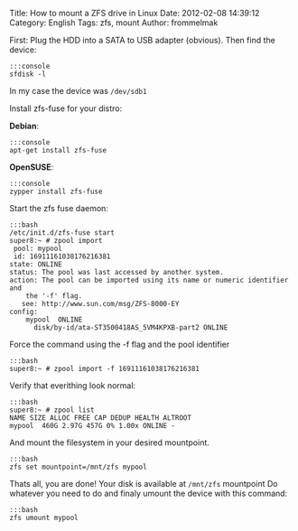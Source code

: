 Title: How to mount a ZFS drive in Linux
Date: 2012-02-08 14:39:12
Category: English
Tags: zfs, mount
Author: frommelmak

First: Plug the HDD into a SATA to USB adapter (obvious).
Then find the device:

    :::console
    sfdisk -l

In my case the device was `/dev/sdb1`

Install zfs-fuse for your distro:

**Debian**:

    :::console
    apt-get install zfs-fuse

**OpenSUSE**:

    :::console
    zypper install zfs-fuse

Start the zfs fuse daemon:

    :::bash
    /etc/init.d/zfs-fuse start
    super8:~ # zpool import
     pool: mypool
     id: 16911161038176216381
    state: ONLINE
    status: The pool was last accessed by another system.
    action: The pool can be imported using its name or numeric identifier and
        the '-f' flag.
       see: http://www.sun.com/msg/ZFS-8000-EY
    config:
        mypool  ONLINE
          disk/by-id/ata-ST3500418AS_5VM4KPXB-part2 ONLINE

Force the command using the -f flag and the pool identifier

    :::bash
    super8:~ # zpool import -f 16911161038176216381

Verify that everithing look normal:

    :::bash
    super8:~ # zpool list
    NAME SIZE ALLOC FREE CAP DEDUP HEALTH ALTROOT
    mypool  460G 2.97G 457G 0% 1.00x ONLINE -
 
And mount the filesystem in your desired mountpoint.

    :::bash
    zfs set mountpoint=/mnt/zfs mypool

Thats all, you are done! Your disk is available at `/mnt/zfs` mountpoint
Do whatever you need to do and finaly umount the device with this command:

    :::bash
    zfs umount mypool

